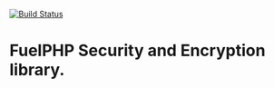 [![Build Status](https://travis-ci.org/fuelphp/security.png?branch=master)](https://travis-ci.org/fuelphp/security)

# FuelPHP Security and Encryption library.
